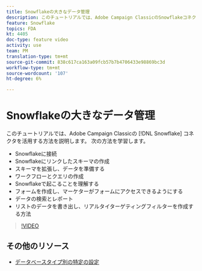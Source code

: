 ```yaml
---
title: Snowflakeの大きなデータ管理
description: このチュートリアルでは、Adobe Campaign ClassicのSnowflakeコネクタを活用する方法を説明します
feature: Snowflake
topics: FDA
kt: 4405
doc-type: feature video
activity: use
team: PM
translation-type: tm+mt
source-git-commit: 838c617ca163a09fcb57b7b4706433e98869bc3d
workflow-type: tm+mt
source-wordcount: '107'
ht-degree: 6%

---
```



# Snowflakeの大きなデータ管理

このチュートリアルでは、Adobe Campaign Classicの [!DNL Snowflake] コネクタを活用する方法を説明します。
次の方法を学習します。

* Snowflakeに接続
* Snowflakeにリンクしたスキーマの作成
* スキーマを拡張し、データを準備する
* ワークフローとクエリの作成
* Snowflakeで起こることを理解する
* フォームを作成し、マーケターがフォームにアクセスできるようにする
* データの検索とレポート
* リストのデータを書き出し、リアルタイターゲティングフィルターを作成する方法

>[!VIDEO](https://video.tv.adobe.com/v/31588?quality=12&learn=on)

## その他のリソース

* [データベースタイプ別の特定の設定](https://docs.adobe.com/content/help/en/campaign-classic/using/getting-started/accessing-external-database/specific-configuration-database.html)

